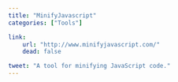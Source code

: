 ```yaml
---
title: "MinifyJavascript"
categories: ["Tools"]

link:
    url: "http://www.minifyjavascript.com/"
    dead: false

tweet: "A tool for minifying JavaScript code."
---
```

